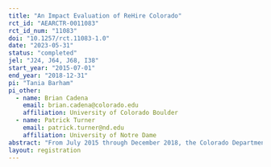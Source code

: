 ```yaml
---
title: "An Impact Evaluation of ReHire Colorado"
rct_id: "AEARCTR-0011083"
rct_id_num: "11083"
doi: "10.1257/rct.11083-1.0"
date: "2023-05-31"
status: "completed"
jel: "J24, J64, J68, I38"
start_year: "2015-07-01"
end_year: "2018-12-31"
pi: "Tania Barham"
pi_other:
  - name: Brian Cadena
    email: brian.cadena@colorado.edu
    affiliation: University of Colorado Boulder
  - name: Patrick Turner
    email: patrick.turner@nd.edu
    affiliation: University of Notre Dame
abstract: "From July 2015 through December 2018, the Colorado Department of Human Services (CDHS) randomly assigned access to ReHire Colorado among all program applicants. This study estimates experimental impacts of ReHire on employment, earnings, benefit receipt, and other outcomes. Treatment group individuals received access to ReHire-funded services. Case managers worked with participants to address employment barriers, provide targeted financial assistance, and help match participants to subsidized employment. Participants were eligible for a 30-week subsidized job. We measure outcomes for treatment and control group applicants before and during the program, as well as over the two years following application using administrative data on employment and earnings, SNAP and TANF benefit receipt, and credit outcomes, as well as with an 18-month follow-up survey that measured post-application work, well-being, employment barriers, workplace behaviors, and expectations about the future."
layout: registration
---
```



